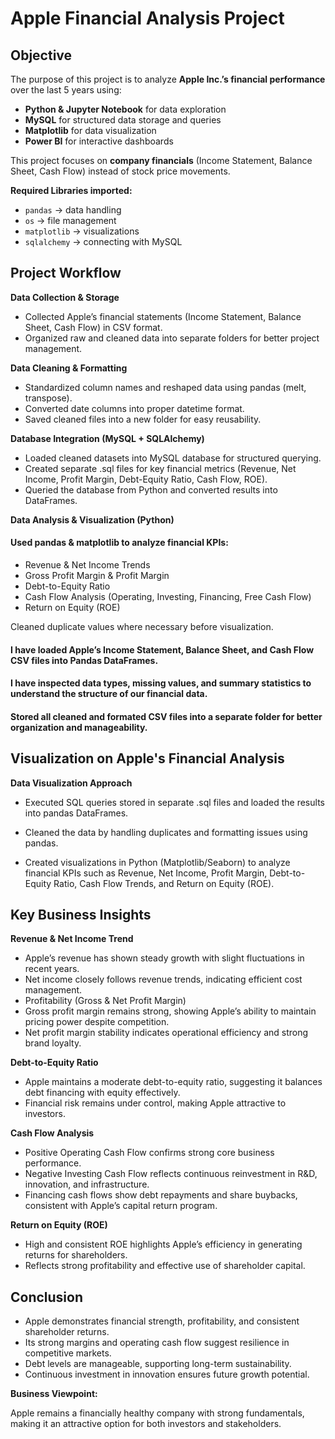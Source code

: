 # Apple Financial Analysis Project

## Objective
The purpose of this project is to analyze **Apple Inc.’s financial performance** over the last 5 years using:
- **Python & Jupyter Notebook** for data exploration
- **MySQL** for structured data storage and queries
- **Matplotlib** for data visualization
- **Power BI** for interactive dashboards

This project focuses on **company financials** (Income Statement, Balance Sheet, Cash Flow) instead of stock price movements.

**Required Libraries imported:**
- `pandas` → data handling
- `os` → file management
- `matplotlib` → visualizations
- `sqlalchemy` → connecting with MySQL

## Project Workflow

**Data Collection & Storage**

- Collected Apple’s financial statements (Income Statement, Balance Sheet, Cash Flow) in CSV format.
- Organized raw and cleaned data into separate folders for better project management.

**Data Cleaning & Formatting**

- Standardized column names and reshaped data using pandas (melt, transpose).
- Converted date columns into proper datetime format.
- Saved cleaned files into a new folder for easy reusability.

**Database Integration (MySQL + SQLAlchemy)**

- Loaded cleaned datasets into MySQL database for structured querying.
- Created separate .sql files for key financial metrics (Revenue, Net Income, Profit Margin, Debt-Equity Ratio, Cash Flow, ROE).
- Queried the database from Python and converted results into DataFrames.

**Data Analysis & Visualization (Python)**

#### Used pandas & matplotlib to analyze financial KPIs:

- Revenue & Net Income Trends
- Gross Profit Margin & Profit Margin
- Debt-to-Equity Ratio
- Cash Flow Analysis (Operating, Investing, Financing, Free Cash Flow)
- Return on Equity (ROE)

Cleaned duplicate values where necessary before visualization.

#### I have loaded Apple’s **Income Statement, Balance Sheet, and Cash Flow** CSV files into Pandas DataFrames.
#### I have inspected data types, missing values, and summary statistics to understand the structure of our financial data.
#### Stored all cleaned and formated CSV files into a separate folder for better organization and manageability.

## Visualization on Apple's Financial Analysis

**Data Visualization Approach**

- Executed SQL queries stored in separate .sql files and loaded the results into pandas DataFrames.

- Cleaned the data by handling duplicates and formatting issues using pandas.

- Created visualizations in Python (Matplotlib/Seaborn) to analyze financial KPIs such as Revenue, Net Income, Profit Margin, Debt-to-Equity Ratio, Cash    Flow Trends, and Return on Equity (ROE).

## Key Business Insights

**Revenue & Net Income Trend**

- Apple’s revenue has shown steady growth with slight fluctuations in recent years.
- Net income closely follows revenue trends, indicating efficient cost management.
- Profitability (Gross & Net Profit Margin)
- Gross profit margin remains strong, showing Apple’s ability to maintain pricing power despite competition.
- Net profit margin stability indicates operational efficiency and strong brand loyalty.

**Debt-to-Equity Ratio**

- Apple maintains a moderate debt-to-equity ratio, suggesting it balances debt financing with equity effectively.
- Financial risk remains under control, making Apple attractive to investors.

**Cash Flow Analysis**

- Positive Operating Cash Flow confirms strong core business performance.
- Negative Investing Cash Flow reflects continuous reinvestment in R&D, innovation, and infrastructure.
- Financing cash flows show debt repayments and share buybacks, consistent with Apple’s capital return program.

**Return on Equity (ROE)**

- High and consistent ROE highlights Apple’s efficiency in generating returns for shareholders.
- Reflects strong profitability and effective use of shareholder capital.

## Conclusion

- Apple demonstrates financial strength, profitability, and consistent shareholder returns.
- Its strong margins and operating cash flow suggest resilience in competitive markets.
- Debt levels are manageable, supporting long-term sustainability.
- Continuous investment in innovation ensures future growth potential.

**Business Viewpoint:** 

Apple remains a financially healthy company with strong fundamentals, making it an attractive option for both investors and stakeholders.
